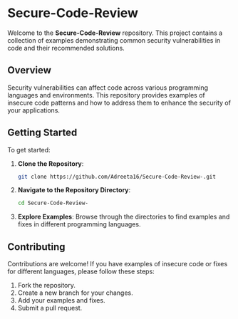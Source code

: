 # Secure-Code-Review

Welcome to the **Secure-Code-Review** repository. This project contains a collection of examples demonstrating common security vulnerabilities in code and their recommended solutions.

## Overview

Security vulnerabilities can affect code across various programming languages and environments. This repository provides examples of insecure code patterns and how to address them to enhance the security of your applications.

## Getting Started

To get started:

1. **Clone the Repository**:
   ```bash
   git clone https://github.com/Adreeta16/Secure-Code-Review-.git
   ```

2. **Navigate to the Repository Directory**:
   ```bash
   cd Secure-Code-Review-
   ```

3. **Explore Examples**:
   Browse through the directories to find examples and fixes in different programming languages.

## Contributing

Contributions are welcome! If you have examples of insecure code or fixes for different languages, please follow these steps:

1. Fork the repository.
2. Create a new branch for your changes.
3. Add your examples and fixes.
4. Submit a pull request.




